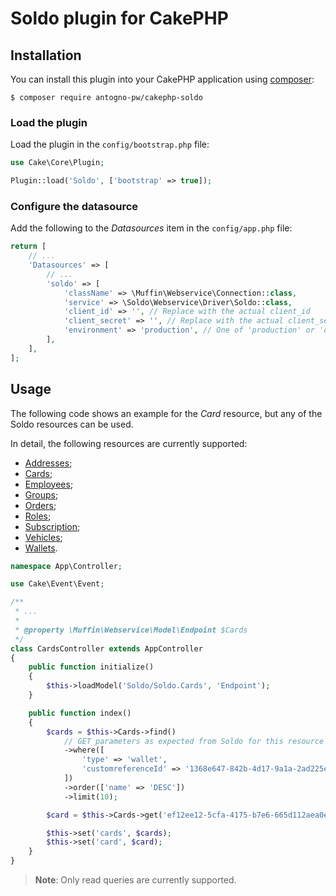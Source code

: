 # Soldo plugin for CakePHP

## Installation

You can install this plugin into your CakePHP application using [composer](https://getcomposer.org):

```
$ composer require antogno-pw/cakephp-soldo
```

### Load the plugin

Load the plugin in the `config/bootstrap.php` file:

```php
use Cake\Core\Plugin;

Plugin::load('Soldo', ['bootstrap' => true]);
```

### Configure the datasource

Add the following to the _Datasources_ item in the `config/app.php` file:

```php
return [
    // ...
    'Datasources' => [
        // ...
        'soldo' => [
            'className' => \Muffin\Webservice\Connection::class,
            'service' => \Soldo\Webservice\Driver\Soldo::class,
            'client_id' => '', // Replace with the actual client_id
            'client_secret' => '', // Replace with the actual client_secret
            'environment' => 'production', // One of 'production' or 'demo'
        ],
    ],
];
```

## Usage

The following code shows an example for the _Card_ resource, but any of the Soldo resources can be used.

In detail, the following resources are currently supported:

- [Addresses](https://developer.soldo.com/v2/f073ovxenbeb2jesx2oif1u2i3awgkyk.html#addresses);
- [Cards](https://developer.soldo.com/v2/f073ovxenbeb2jesx2oif1u2i3awgkyk.html#cards);
  <!-- - [Company](https://developer.soldo.com/v2/f073ovxenbeb2jesx2oif1u2i3awgkyk.html#company); -->
- [Employees](https://developer.soldo.com/v2/f073ovxenbeb2jesx2oif1u2i3awgkyk.html#users);
- [Groups](https://developer.soldo.com/v2/f073ovxenbeb2jesx2oif1u2i3awgkyk.html#groups);
- [Orders](https://developer.soldo.com/v2/f073ovxenbeb2jesx2oif1u2i3awgkyk.html#orders);
- [Roles](https://developer.soldo.com/v2/f073ovxenbeb2jesx2oif1u2i3awgkyk.html#permissions);
- [Subscription](https://developer.soldo.com/v2/f073ovxenbeb2jesx2oif1u2i3awgkyk.html#subscriptions);
  <!-- - [Transaction](https://developer.soldo.com/v2/f073ovxenbeb2jesx2oif1u2i3awgkyk.html#transactions); -->
- [Vehicles](https://developer.soldo.com/v2/f073ovxenbeb2jesx2oif1u2i3awgkyk.html#vehicles);
- [Wallets](https://developer.soldo.com/v2/f073ovxenbeb2jesx2oif1u2i3awgkyk.html#wallets).

```php
namespace App\Controller;

use Cake\Event\Event;

/**
 * ...
 *
 * @property \Muffin\Webservice\Model\Endpoint $Cards
 */
class CardsController extends AppController
{
    public function initialize()
    {
        $this->loadModel('Soldo/Soldo.Cards', 'Endpoint');
    }

    public function index()
    {
        $cards = $this->Cards->find()
            // GET parameters as expected from Soldo for this resource
            ->where([
                'type' => 'wallet',
                'customreferenceId' => '1368e647-842b-4d17-9a1a-2ad225e6dc1a'
            ])
            ->order(['name' => 'DESC'])
            ->limit(10);

        $card = $this->Cards->get('ef12ee12-5cfa-4175-b7e6-665d112aea0e');

        $this->set('cards', $cards);
        $this->set('card', $card);
    }
}
```

> **Note**: Only read queries are currently supported.
